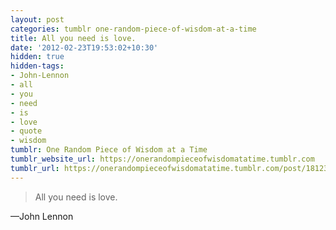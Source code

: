 ```yaml
---
layout: post
categories: tumblr one-random-piece-of-wisdom-at-a-time
title: All you need is love.
date: '2012-02-23T19:53:02+10:30'
hidden: true
hidden-tags:
- John-Lennon
- all
- you
- need
- is
- love
- quote
- wisdom
tumblr: One Random Piece of Wisdom at a Time
tumblr_website_url: https://onerandompieceofwisdomatatime.tumblr.com
tumblr_url: https://onerandompieceofwisdomatatime.tumblr.com/post/18123361222/all-you-need-is-love
---
```

> All you need is love.

—John Lennon
